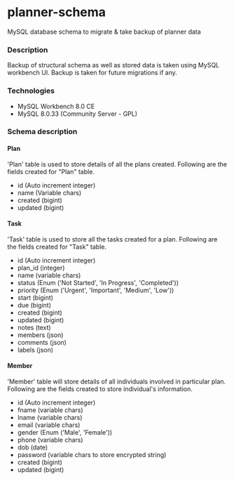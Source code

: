 # planner-schema
MySQL database schema to migrate &amp; take backup of planner data

### Description

Backup of structural schema as well as stored data is taken using MySQL workbench UI. Backup is taken for future migrations if any.

### Technologies
* MySQL Workbench 8.0 CE
* MySQL 8.0.33 (Community Server - GPL)

### Schema description

#### Plan
'Plan' table is used to store details of all the plans created. Following are the fields created for "Plan" table.

* id (Auto increment integer)
* name (Variable chars)
* created (bigint)
* updated (bigint)


#### Task
'Task' table is used to store all the tasks created for a plan. Following are the fields created for "Task" table.

* id (Auto increment integer)
* plan_id (integer)
* name (variable chars)
* status (Enum ('Not Started', 'In Progress', 'Completed'))
* priority (Enum ('Urgent', 'Important', 'Medium', 'Low'))
* start (bigint)
* due (bigint)
* created (bigint)
* updated (bigint)
* notes (text)
* members (json)
* comments (json)
* labels (json)


#### Member
'Member' table will store details of all individuals involved in particular plan. Following are the fields created to store individual's information.

* id (Auto increment integer)
* fname (variable chars)
* lname (variable chars)
* email (variable chars)
* gender (Enum ('Male', 'Female'))
* phone (variable chars)
* dob (date)
* password (variable chars to store encrypted string)
* created (bigint)
* updated (bigint)